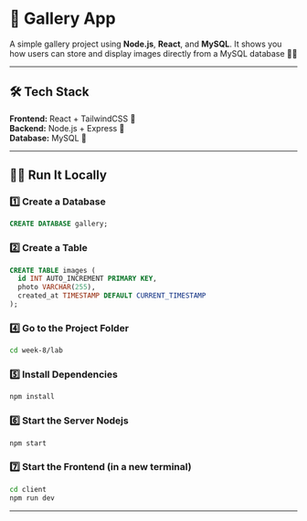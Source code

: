 # 📸 Gallery App

A simple gallery project using **Node.js**, **React**, and **MySQL**. It shows you how users can store and display images directly from a MySQL database 💾✨

---

## 🛠️ Tech Stack

**Frontend:** React + TailwindCSS 🎨  
**Backend:** Node.js + Express 🚀  
**Database:** MySQL 🐬

---

## 🏃‍♂️ Run It Locally

### 1️⃣ Create a Database

```sql
CREATE DATABASE gallery;
```

### 2️⃣ Create a Table

```sql
CREATE TABLE images (
  id INT AUTO_INCREMENT PRIMARY KEY,
  photo VARCHAR(255),
  created_at TIMESTAMP DEFAULT CURRENT_TIMESTAMP
);
```


### 4️⃣ Go to the Project Folder

```bash
cd week-8/lab
```

### 5️⃣ Install Dependencies

```bash
npm install
```

### 6️⃣ Start the Server Nodejs

```bash
npm start 
```
### 7️⃣ Start the Frontend (in a new terminal) 
```bash
cd client
npm run dev
```
---


